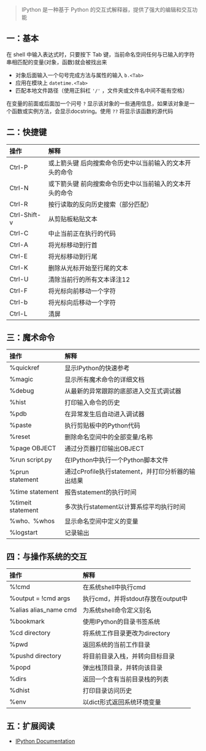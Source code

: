 > IPython 是一种基于 Python 的交互式解释器，提供了强大的编辑和交互功能

## 一：基本

在 shell 中输入表达式时，只要按下 Tab 键，当前命名空间任何与已输入的字符串相匹配的变量(对象，函数)就会被找出来

- 对象后面输入一个句号完成方法与属性的输入 `b.<Tab>`
- 应用在模块上 `datetime.<Tab>`
- 匹配本地文件路径（使用正斜杠 `'/'` ，文件夹或文件名中间不能有空格）

在变量的前面或后面加一个问号 `?` 显示该对象的一些通用信息，如果该对象是一个函数或实例方法，会显示docstring。使用 `??` 将显示该函数的源代码


## 二：快捷键

| 操作            |    解释  |
| :-------------- | :------------------- |
| Ctrl-P  |    或上箭头键 后向搜索命令历史中以当前输入的文本开头的命令|
| Ctrl-N  |   或下箭头键 前向搜索命令历史中以当前输入的文本开头的命令|
| Ctrl-R  |   按行读取的反向历史搜索（部分匹配）|
| Ctrl-Shift-v  |   从剪贴板粘贴文本|
| Ctrl-C  |   中止当前正在执行的代码|
| Ctrl-A  |   将光标移动到行首|
| Ctrl-E  |   将光标移动到行尾
| Ctrl-K  |   删除从光标开始至行尾的文本|
| Ctrl-U  |   清除当前行的所有文本译注12|
| Ctrl-F  |   将光标向前移动一个字符|
| Ctrl-b  |   将光标向后移动一个字符|
| Ctrl-L  |   清屏|


## 三：魔术命令

| 操作            |    解释  |
| :-------------- | :------------------- |
|%quickref    |   显示IPython的快速参考|
|%magic   |      显示所有魔术命令的详细文档|
|%debug   |    从最新的异常跟踪的底部进入交互式调试器|
|%hist   |      打印输入命令的历史|
|%pdb   |       在异常发生后自动进入调试器|
|%paste   |      执行剪贴板中的Python代码|
|%reset    |      删除命名空间中的全部变量/名称|
|%page OBJECT   |     通过分页器打印输出OBJECT|
|%run script.py   |   在IPython中执行一个Python脚本文件|
|%prun statement   |    通过cProfile执行statement，并打印分析器的输出结果|
|%time statement   |    报告statement的执行时间|
|%timeit statement   |   多次执行statement以计算系综平均执行时间|
|%who`、`%whos    |  显示命名空间中定义的变量|
|%logstart   | 记录输出|

## 四：与操作系统的交互

| 操作            |    解释  |
| :-------------- | :------------------- |
|%!cmd|   在系统shell中执行cmd|
|%output  = !cmd args|   执行cmd，并将stdout存放在output中|
|%alias alias_name cmd |  为系统shell命令定义别名|
|%bookmark |  使用IPython的目录书签系统|
|%cd directory|   将系统工作目录更改为directory|
|%pwd |  返回系统的当前工作目录|
|%pushd directory |  将目前目录入栈，并转向目标目录|
|%popd|   弹出栈顶目录，并转向该目录|
|%dirs|   返回一个含有当前目录栈的列表|
|%dhist|   打印目录访问历史|
|%env|   以dict形式返回系统环境变量|

## 五：扩展阅读

- [IPython Documentation](https://ipython.readthedocs.io/en/stable/#)